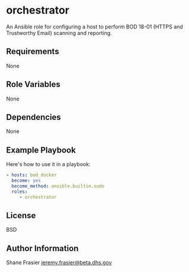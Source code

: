 # orchestrator #

An Ansible role for configuring a host to perform BOD 18-01 (HTTPS and
Trustworthy Email) scanning and reporting.

## Requirements ##

None

## Role Variables ##

None

## Dependencies ##

None

## Example Playbook ##

Here's how to use it in a playbook:

```yaml
- hosts: bod_docker
  become: yes
  become_method: ansible.builtin.sudo
  roles:
     - orchestrator
```

## License ##

BSD

## Author Information ##

Shane Frasier <jeremy.frasier@beta.dhs.gov>
